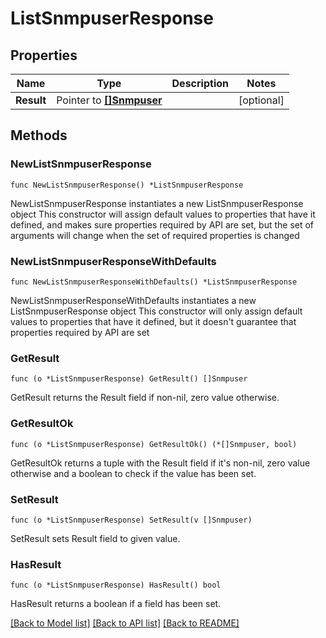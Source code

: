 # ListSnmpuserResponse

## Properties

Name | Type | Description | Notes
------------ | ------------- | ------------- | -------------
**Result** | Pointer to [**[]Snmpuser**](Snmpuser.md) |  | [optional] 

## Methods

### NewListSnmpuserResponse

`func NewListSnmpuserResponse() *ListSnmpuserResponse`

NewListSnmpuserResponse instantiates a new ListSnmpuserResponse object
This constructor will assign default values to properties that have it defined,
and makes sure properties required by API are set, but the set of arguments
will change when the set of required properties is changed

### NewListSnmpuserResponseWithDefaults

`func NewListSnmpuserResponseWithDefaults() *ListSnmpuserResponse`

NewListSnmpuserResponseWithDefaults instantiates a new ListSnmpuserResponse object
This constructor will only assign default values to properties that have it defined,
but it doesn't guarantee that properties required by API are set

### GetResult

`func (o *ListSnmpuserResponse) GetResult() []Snmpuser`

GetResult returns the Result field if non-nil, zero value otherwise.

### GetResultOk

`func (o *ListSnmpuserResponse) GetResultOk() (*[]Snmpuser, bool)`

GetResultOk returns a tuple with the Result field if it's non-nil, zero value otherwise
and a boolean to check if the value has been set.

### SetResult

`func (o *ListSnmpuserResponse) SetResult(v []Snmpuser)`

SetResult sets Result field to given value.

### HasResult

`func (o *ListSnmpuserResponse) HasResult() bool`

HasResult returns a boolean if a field has been set.


[[Back to Model list]](../README.md#documentation-for-models) [[Back to API list]](../README.md#documentation-for-api-endpoints) [[Back to README]](../README.md)


